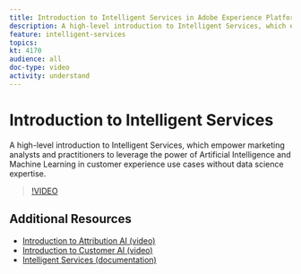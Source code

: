 ```yaml
---
title: Introduction to Intelligent Services in Adobe Experience Platform
description: A high-level introduction to Intelligent Services, which empower marketing analysts and practitioners to leverage the power of Artificial Intelligence and Machine Learning in customer experience use cases without data science expertise.
feature: intelligent-services
topics:
kt: 4170
audience: all
doc-type: video
activity: understand
---
```


# Introduction to Intelligent Services

A high-level introduction to Intelligent Services, which empower marketing analysts and practitioners to leverage the power of Artificial Intelligence and Machine Learning in customer experience use cases without data science expertise.

>[!VIDEO](https://video.tv.adobe.com/v/32654?learn=on)

## Additional Resources

* [Introduction to Attribution AI (video)](introduction-to-attribution-ai.md)
* [Introduction to Customer AI (video)](introduction-to-customer-ai.md)
* [Intelligent Services (documentation)](https://docs.adobe.com/content/help/en/experience-platform/intelligent-services/home.html)